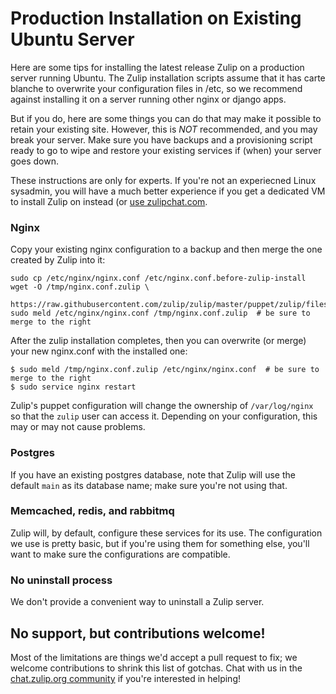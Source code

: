 # Production Installation on Existing Ubuntu Server

Here are some tips for installing the latest release Zulip on a
production server running Ubuntu. The Zulip installation scripts
assume that it has carte blanche to overwrite your configuration files
in /etc, so we recommend against installing it on a server running
other nginx or django apps.

But if you do, here are some things you can do that may make it
possible to retain your existing site. However, this is *NOT*
recommended, and you may break your server. Make sure you have backups
and a provisioning script ready to go to wipe and restore your
existing services if (when) your server goes down.

These instructions are only for experts.  If you're not an experiecned
Linux sysadmin, you will have a much better experience if you get a
dedicated VM to install Zulip on instead (or [use zulipchat.com](https://zulipchat.com).

### Nginx

Copy your existing nginx configuration to a backup and then merge the
one created by Zulip into it:

```shell
sudo cp /etc/nginx/nginx.conf /etc/nginx.conf.before-zulip-install
wget -O /tmp/nginx.conf.zulip \
    https://raw.githubusercontent.com/zulip/zulip/master/puppet/zulip/files/nginx/nginx.conf
sudo meld /etc/nginx/nginx.conf /tmp/nginx.conf.zulip  # be sure to merge to the right
```

After the zulip installation completes, then you can overwrite (or
merge) your new nginx.conf with the installed one:

```shell
$ sudo meld /tmp/nginx.conf.zulip /etc/nginx/nginx.conf  # be sure to merge to the right
$ sudo service nginx restart
```

Zulip's puppet configuration will change the ownership of
`/var/log/nginx` so that the `zulip` user can access it.  Depending on
your configuration, this may or may not cause problems.

### Postgres

If you have an existing postgres database, note that Zulip will use
the default `main` as its database name; make sure you're not using
that.

### Memcached, redis, and rabbitmq

Zulip will, by default, configure these services for its use.  The
configuration we use is pretty basic, but if you're using them for
something else, you'll want to make sure the configurations are
compatible.

### No uninstall process

We don't provide a convenient way to uninstall a Zulip server.

## No support, but contributions welcome!

Most of the limitations are things we'd accept a pull request to fix;
we welcome contributions to shrink this list of gotchas.  Chat with us
in the [chat.zulip.org community](chat-zulip-org.html) if you're
interested in helping!
